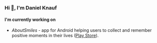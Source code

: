### Hi 👋, I'm Daniel Knauf

#### I'm currently working on
- _AboutSmiles_ - app for Android helping users to collect and remember positive moments in their lives ([Play Store](https://play.google.com/store/apps/details?id=danielknauf.aboutsmiles)).

<!--
**DanielKnauf/DanielKnauf** is a ✨ _special_ ✨ repository because its `README.md` (this file) appears on your GitHub profile.

Here are some ideas to get you started:

- 🔭 I’m currently working on ...
- 🌱 I’m currently learning ...
- 👯 I’m looking to collaborate on ...
- 🤔 I’m looking for help with ...
- 💬 Ask me about ...
- 📫 How to reach me: ...
- 😄 Pronouns: ...
- ⚡ Fun fact: ...
-->
